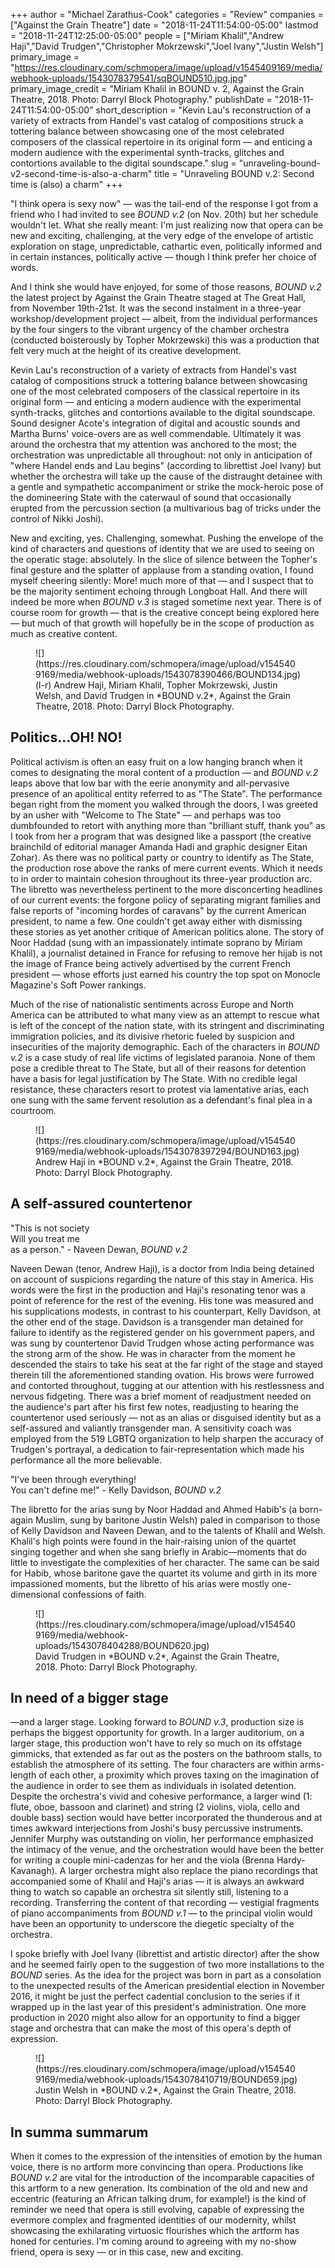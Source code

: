 +++
author = "Michael Zarathus-Cook"
categories = "Review"
companies = ["Against the Grain Theatre"]
date = "2018-11-24T11:54:00-05:00"
lastmod = "2018-11-24T12:25:00-05:00"
people = ["Miriam Khalil","Andrew Haji","David Trudgen","Christopher Mokrzewski","Joel Ivany","Justin Welsh"]
primary_image = "https://res.cloudinary.com/schmopera/image/upload/v1545409169/media/webhook-uploads/1543078379541/sqBOUND510.jpg.jpg"
primary_image_credit = "Miriam Khalil in BOUND v. 2, Against the Grain Theatre, 2018. Photo: Darryl Block Photography."
publishDate = "2018-11-24T11:54:00-05:00"
short_description = "Kevin Lau&#039;s reconstruction of a variety of extracts from Handel&#039;s vast catalog of compositions struck a tottering balance between showcasing one of the most celebrated composers of the classical repertoire in its original form — and enticing a modern audience with the experimental synth-tracks, glitches and contortions available to the digital soundscape."
slug = "unraveling-bound-v2-second-time-is-also-a-charm"
title = "Unraveling BOUND v.2: Second time is (also) a charm"
+++

"I think opera is sexy now" — was the tail-end of the response I got from a friend who I had invited to see *BOUND v.2* (on Nov. 20th) but her schedule wouldn't let. What she really meant: I'm just realizing now that opera can be new and exciting, challenging, at the very edge of the envelope of artistic exploration on stage, unpredictable, cathartic even, politically informed and in certain instances, politically active — though I think prefer her choice of words. 

And I think she would have enjoyed, for some of those reasons, *BOUND v.2*  the latest project by Against the Grain Theatre staged at The Great Hall, from November 19th-21st. It was the second instalment in a three-year workshop/development project — albeit, from the individual performances by the four singers to the vibrant urgency of the chamber orchestra (conducted boisterously by Topher Mokrzewski) this was a production that felt very much at the height of its creative development. 

Kevin Lau's reconstruction of a variety of extracts from Handel's vast catalog of compositions struck a tottering balance between showcasing one of the most celebrated composers of the classical repertoire in its original form — and enticing a modern audience with the experimental synth-tracks, glitches and contortions available to the digital soundscape. Sound designer Acote's integration of digital and acoustic sounds and Martha Burns' voice-overs are as well commendable. Ultimately it was around the orchestra that my attention was anchored to the most; the orchestration was unpredictable all throughout: not only in anticipation of "where Handel ends and Lau begins" (according to librettist Joel Ivany) but whether the orchestra will take up the cause of the distraught detainee with a gentle and sympathetic accompaniment or strike the mock-heroic pose of the domineering State with the caterwaul of sound that occasionally erupted from the percussion section (a multivarious bag of tricks under the control of Nikki Joshi). 

New and exciting, yes. Challenging, somewhat. Pushing the envelope of the kind of characters and questions of identity that we are used to seeing on the operatic stage: absolutely. In the slice of silence between the Topher's final gesture and the splatter of applause from a standing ovation, I found myself cheering silently: More! much more of that — and I suspect that to be the majority sentiment echoing through Longboat Hall. And there will indeed be more when *BOUND v.3* is staged sometime next year. There is of course room for growth — that is the creative concept being explored here — but much of that growth will hopefully be in the scope of production as much as creative content. 

<figure data-type=image>
![](https://res.cloudinary.com/schmopera/image/upload/v1545409169/media/webhook-uploads/1543078390466/BOUND134.jpg)
<figcaption>(l-r) Andrew Haji, Miriam Khalil, Topher Mokrzewski, Justin Welsh, and David Trudgen in *BOUND v.2*, Against the Grain Theatre, 2018. Photo: Darryl Block Photography.</figcaption>
</figure>

## Politics…OH! NO!

Political activism is often an easy fruit on a low hanging branch when it comes to designating the moral content of a production — and *BOUND v.2* leaps above that low bar with the eerie anonymity and all-pervasive presence of an apolitical entity referred to as "The State". The performance began right from the moment you walked through the doors, I was greeted by an usher with "Welcome to The State" — and perhaps was too dumbfounded to retort with anything more than "brilliant stuff, thank you" as I took from her a program that was designed like a passport (the creative brainchild of editorial manager Amanda Hadi and graphic designer Eitan Zohar). As there was no political party or country to identify as The State, the production rose above the ranks of mere current events. Which it needs to in order to maintain cohesion throughout its three-year production arc. The libretto was nevertheless pertinent to the more disconcerting headlines of our current events: the forgone policy of separating migrant families and false reports of "incoming hordes of caravans" by the current American president, to name a few. One couldn't get away either with dismissing these stories as yet another critique of American politics alone. The story of Noor Haddad (sung with an impassionately intimate soprano by Miriam Khalil), a journalist detained in France for refusing to remove her hijab is not the image of France being actively advertised by the current French president — whose efforts just earned his country the top spot on Monocle Magazine's Soft Power rankings. 

Much of the rise of nationalistic sentiments across Europe and North America can be attributed to what many view as an attempt to rescue what is left of the concept of the nation state, with its stringent and discriminating immigration policies, and its divisive rhetoric fueled by suspicion and insecurities of the majority demographic. Each of the characters in *BOUND v.2* is a case study of real life victims of legislated paranoia. None of them pose a credible threat to The State, but all of their reasons for detention have a basis for legal justification by The State. With no credible legal resistance, these characters resort to protest via lamentative arias, each one sung with the same fervent resolution as a defendant's final plea in a courtroom.

<figure data-type=image>
![](https://res.cloudinary.com/schmopera/image/upload/v1545409169/media/webhook-uploads/1543078397294/BOUND163.jpg)
<figcaption>Andrew Haji in *BOUND v.2*, Against the Grain Theatre, 2018. Photo: Darryl Block Photography.</figcaption>
</figure>

## A self-assured countertenor

"This is not society<br>
Will you treat me <br>
as a person." - Naveen Dewan, *BOUND v.2*

Naveen Dewan (tenor, Andrew Haji), is a doctor from India being detained on account of suspicions regarding the nature of this stay in America. His words were the first in the production and Haji's resonating tenor was a point of reference for the rest of the evening. His tone was measured and his supplications modests, in contrast to his counterpart, Kelly Davidson, at the other end of the stage. Davidson is a transgender man detained for failure to identify as the registered gender on his government papers, and was sung by countertenor David Trudgen whose acting performance was the strong arm of the show. He was in character from the moment he descended the stairs to take his seat at the far right of the stage and stayed therein till the aforementioned standing ovation. His brows were furrowed and contorted throughout, tugging at our attention with his restlessness and nervous fidgeting. There was a brief moment of readjustment needed on the audience's part after his first few notes, readjusting to hearing the countertenor used seriously — not as an alias or disguised identity but as a self-assured and valiantly transgender man. A sensitivity coach was employed from the 519 LGBTQ organization to help sharpen the accuracy of Trudgen's portrayal, a dedication to fair-representation which made his performance all the more believable. 

"I've been through everything!<br>
You can't define me!" - Kelly Davidson, *BOUND v.2*<br>

The libretto for the arias sung by Noor Haddad and Ahmed Habib's (a born-again Muslim, sung by baritone Justin Welsh) paled in comparison to those of Kelly Davidson and Naveen Dewan, and to the talents of Khalil and Welsh. Khalil's high points were found in the hair-raising union of the quartet singing together and when she sang briefly in Arabic—moments that do little to investigate the complexities of her character. The same can be said for Habib, whose baritone gave the quartet its volume and girth in its more impassioned moments, but the libretto of his arias were mostly one-dimensional confessions of faith. 

<figure data-type=image>
![](https://res.cloudinary.com/schmopera/image/upload/v1545409169/media/webhook-uploads/1543078404288/BOUND620.jpg)
<figcaption>David Trudgen in *BOUND v.2*, Against the Grain Theatre, 2018. Photo: Darryl Block Photography.</figcaption>
</figure>

## In need of a bigger stage

—and a larger stage. Looking forward to *BOUND v.3*, production size is perhaps the biggest opportunity for growth. In a larger auditorium, on a larger stage, this production won't have to rely so much on its offstage gimmicks, that extended as far out as the posters on the bathroom stalls, to establish the atmosphere of its setting. The four characters are within arms-length of each other, a proximity which proves taxing on the imagination of the audience in order to see them as individuals in isolated detention. Despite the orchestra's vivid and cohesive performance, a larger wind (1: flute, oboe, bassoon and clarinet) and string (2 violins, viola, cello and double bass) section would have better incorporated the thunderous and at times awkward interjections from Joshi's busy percussive instruments. Jennifer Murphy was outstanding on violin, her performance emphasized the intimacy of the venue, and the orchestration would have been the better for writing a couple mini-cadenzas for her and the viola (Brenna Hardy-Kavanagh). A larger orchestra might also replace the piano recordings that accompanied some of Khalil and Haji's arias — it is always an awkward thing to watch so capable an orchestra sit silently still, listening to a recording. Transferring the content of that recording — vestigial fragments of piano accompaniments from *BOUND v.1* — to the principal violin would have been an opportunity to underscore the diegetic specialty of the orchestra. 

I spoke briefly with Joel Ivany (librettist and artistic director) after the show and he seemed fairly open to the suggestion of two more installations to the *BOUND* series. As the idea for the project was born in part as a consolation to the unexpected results of the American presidential election in November 2016, it might be just the perfect cadential conclusion to the series if it wrapped up in the last year of this president's administration. One more production in 2020 might also allow for an opportunity to find a bigger stage and orchestra that can make the most of this opera's depth of expression.

<figure data-type=image>
![](https://res.cloudinary.com/schmopera/image/upload/v1545409169/media/webhook-uploads/1543078410719/BOUND659.jpg)
<figcaption>Justin Welsh in *BOUND v.2*, Against the Grain Theatre, 2018. Photo: Darryl Block Photography.</figcaption>
</figure>

## In summa summarum

When it comes to the expression of the intensities of emotion by the human voice, there is no artform more convincing than opera. Productions like *BOUND v.2* are vital for the introduction of the incomparable capacities of this artform to a new generation. Its combination of the old and new and eccentric (featuring an African talking drum, for example!) is the kind of reminder we need that opera is still evolving, capable of expressing the evermore complex and fragmented identities of our modernity, whilst showcasing the exhilarating virtuosic flourishes which the artform has honed for centuries. I'm coming around to agreeing with my no-show friend, opera is sexy — or in this case, new and exciting.
